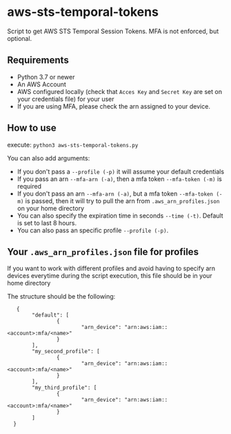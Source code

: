 # aws-sts-temporal-tokens

Script to get AWS STS Temporal Session Tokens. MFA is not enforced, but optional.

## Requirements

- Python 3.7 or newer
- An AWS Account
- AWS configured locally (check that `Acces Key` and `Secret Key` are set on your credentials file) for your user
- If you are using MFA, please check the arn assigned to your device.

## How to use
execute: `python3 aws-sts-temporal-tokens.py`

You can also add arguments:

- If you don't pass a `--profile (-p)` it will assume your default credentials
- If you pass an arn `--mfa-arn (-a)`, then a mfa token `--mfa-token (-m)` is required
- If you don't pass an arn `--mfa-arn (-a)`, but a mfa token `--mfa-token (-m)` is passed, then it will try to pull the arn from `.aws_arn_profiles.json` on your home directory
- You can also specify the expiration time in seconds `--time (-t)`. Default is set to last 8 hours.
- You can also pass an specific profile `--profile (-p)`.

## Your `.aws_arn_profiles.json` file for profiles
If you want to work with different profiles and avoid having to specify arn devices everytime during the script execution, this file should be in your home directory

The structure should be the following: 

```
   {
        "default": [
                {
                        "arn_device": "arn:aws:iam::<account>:mfa/<name>"
                }
        ],
        "my_second_profile": [
                {
                        "arn_device": "arn:aws:iam::<account>:mfa/<name>"
                }
        ],
        "my_third_profile": [
                {
                        "arn_device": "arn:aws:iam::<account>:mfa/<name>"
                }
        ]
  }
```
